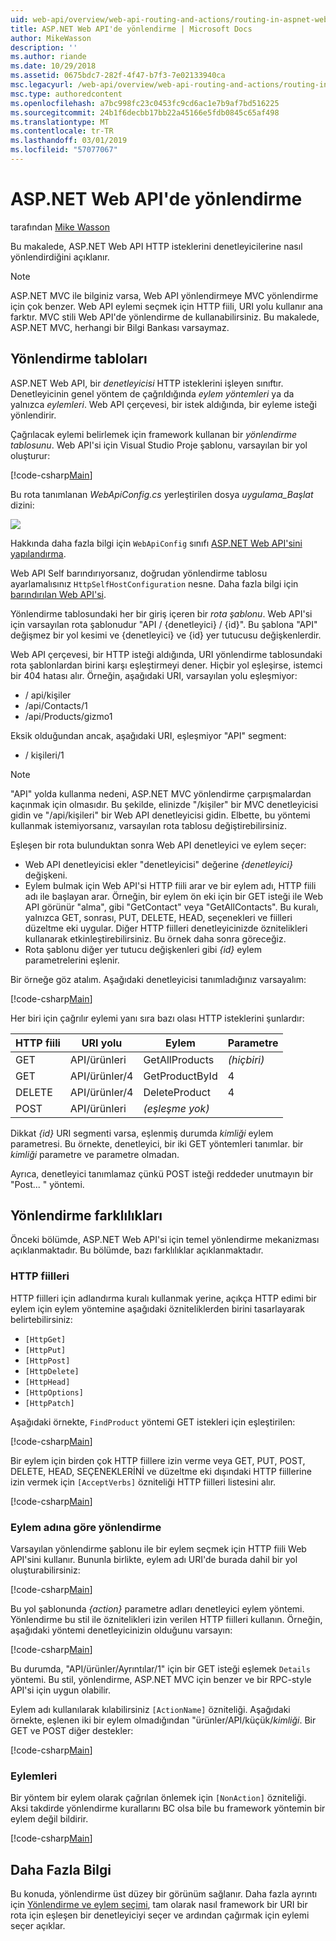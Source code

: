 ```yaml
---
uid: web-api/overview/web-api-routing-and-actions/routing-in-aspnet-web-api
title: ASP.NET Web API'de yönlendirme | Microsoft Docs
author: MikeWasson
description: ''
ms.author: riande
ms.date: 10/29/2018
ms.assetid: 0675bdc7-282f-4f47-b7f3-7e02133940ca
msc.legacyurl: /web-api/overview/web-api-routing-and-actions/routing-in-aspnet-web-api
msc.type: authoredcontent
ms.openlocfilehash: a7bc998fc23c0453fc9cd6ac1e7b9af7bd516225
ms.sourcegitcommit: 24b1f6decbb17bb22a45166e5fdb0845c65af498
ms.translationtype: MT
ms.contentlocale: tr-TR
ms.lasthandoff: 03/01/2019
ms.locfileid: "57077067"
---
```

<a name="routing-in-aspnet-web-api"></a>ASP.NET Web API'de yönlendirme
====================
tarafından [Mike Wasson](https://github.com/MikeWasson)

Bu makalede, ASP.NET Web API HTTP isteklerini denetleyicilerine nasıl yönlendirdiğini açıklanır.

> [!NOTE]
> ASP.NET MVC ile bilginiz varsa, Web API yönlendirmeye MVC yönlendirme için çok benzer. Web API eylemi seçmek için HTTP fiili, URI yolu kullanır ana farktır. MVC stili Web API'de yönlendirme de kullanabilirsiniz. Bu makalede, ASP.NET MVC, herhangi bir Bilgi Bankası varsaymaz.

## <a name="routing-tables"></a>Yönlendirme tabloları

ASP.NET Web API, bir *denetleyicisi* HTTP isteklerini işleyen sınıftır. Denetleyicinin genel yöntem de çağrıldığında *eylem yöntemleri* ya da yalnızca *eylemleri*. Web API çerçevesi, bir istek aldığında, bir eyleme isteği yönlendirir.

Çağrılacak eylemi belirlemek için framework kullanan bir *yönlendirme tablosunu*. Web API'si için Visual Studio Proje şablonu, varsayılan bir yol oluşturur:

[!code-csharp[Main](routing-in-aspnet-web-api/samples/sample1.cs)]

Bu rota tanımlanan *WebApiConfig.cs* yerleştirilen dosya *uygulama\_Başlat* dizini:

![](routing-in-aspnet-web-api/_static/image1.png)

Hakkında daha fazla bilgi için `WebApiConfig` sınıfı [ASP.NET Web API'sini yapılandırma](../advanced/configuring-aspnet-web-api.md).

Web API Self barındırıyorsanız, doğrudan yönlendirme tablosu ayarlamalısınız `HttpSelfHostConfiguration` nesne. Daha fazla bilgi için [barındırılan Web API'si](../older-versions/self-host-a-web-api.md).

Yönlendirme tablosundaki her bir giriş içeren bir *rota şablonu*. Web API'si için varsayılan rota şablonudur &quot;API / {denetleyici} / {id}&quot;. Bu şablona &quot;API&quot; değişmez bir yol kesimi ve {denetleyici} ve {id} yer tutucusu değişkenlerdir.

Web API çerçevesi, bir HTTP isteği aldığında, URI yönlendirme tablosundaki rota şablonlardan birini karşı eşleştirmeyi dener. Hiçbir yol eşleşirse, istemci bir 404 hatası alır. Örneğin, aşağıdaki URI, varsayılan yolu eşleşmiyor:

- / api/kişiler
- /api/Contacts/1
- /api/Products/gizmo1

Eksik olduğundan ancak, aşağıdaki URI, eşleşmiyor &quot;API&quot; segment:

- / kişileri/1

> [!NOTE]
> "API" yolda kullanma nedeni, ASP.NET MVC yönlendirme çarpışmalardan kaçınmak için olmasıdır. Bu şekilde, elinizde &quot;/kişiler&quot; bir MVC denetleyicisi gidin ve &quot;/api/kişileri&quot; bir Web API denetleyicisi gidin. Elbette, bu yöntemi kullanmak istemiyorsanız, varsayılan rota tablosu değiştirebilirsiniz.

Eşleşen bir rota bulunduktan sonra Web API denetleyici ve eylem seçer:

- Web API denetleyicisi ekler &quot;denetleyicisi&quot; değerine *{denetleyici}* değişkeni.
- Eylem bulmak için Web API'si HTTP fiili arar ve bir eylem adı, HTTP fiili adı ile başlayan arar. Örneğin, bir eylem ön eki için bir GET isteği ile Web API görünür &quot;alma&quot;, gibi &quot;GetContact&quot; veya &quot;GetAllContacts&quot;. Bu kuralı, yalnızca GET, sonrası, PUT, DELETE, HEAD, seçenekleri ve fiilleri düzeltme eki uygular. Diğer HTTP fiilleri denetleyicinizde öznitelikleri kullanarak etkinleştirebilirsiniz. Bu örnek daha sonra göreceğiz.
- Rota şablonu diğer yer tutucu değişkenleri gibi *{id}* eylem parametrelerini eşlenir.

Bir örneğe göz atalım. Aşağıdaki denetleyicisi tanımladığınız varsayalım:

[!code-csharp[Main](routing-in-aspnet-web-api/samples/sample2.cs)]

Her biri için çağrılır eylemi yanı sıra bazı olası HTTP isteklerini şunlardır:

| HTTP fiili | URI yolu | Eylem | Parametre |
| --- | --- | --- | --- |
| GET | API/ürünleri | GetAllProducts | *(hiçbiri)* |
| GET | API/ürünler/4 | GetProductById | 4 |
| DELETE | API/ürünler/4 | DeleteProduct | 4 |
| POST | API/ürünleri | *(eşleşme yok)* |  |

Dikkat *{id}* URI segmenti varsa, eşlenmiş durumda *kimliği* eylem parametresi. Bu örnekte, denetleyici, bir iki GET yöntemleri tanımlar. bir *kimliği* parametre ve parametre olmadan.

Ayrıca, denetleyici tanımlamaz çünkü POST isteği reddeder unutmayın bir &quot;Post... &quot; yöntemi.

## <a name="routing-variations"></a>Yönlendirme farklılıkları

Önceki bölümde, ASP.NET Web API'si için temel yönlendirme mekanizması açıklanmaktadır. Bu bölümde, bazı farklılıklar açıklanmaktadır.

### <a name="http-verbs"></a>HTTP fiilleri

HTTP fiilleri için adlandırma kuralı kullanmak yerine, açıkça HTTP edimi bir eylem için eylem yöntemine aşağıdaki özniteliklerden birini tasarlayarak belirtebilirsiniz:

- `[HttpGet]`
- `[HttpPut]`
- `[HttpPost]`
- `[HttpDelete]`
- `[HttpHead]`
- `[HttpOptions]`
- `[HttpPatch]`

Aşağıdaki örnekte, `FindProduct` yöntemi GET istekleri için eşleştirilen:

[!code-csharp[Main](routing-in-aspnet-web-api/samples/sample3.cs)]

Bir eylem için birden çok HTTP fiillere izin verme veya GET, PUT, POST, DELETE, HEAD, SEÇENEKLERİNİ ve düzeltme eki dışındaki HTTP fiillerine izin vermek için `[AcceptVerbs]` özniteliği HTTP fiilleri listesini alır.

[!code-csharp[Main](routing-in-aspnet-web-api/samples/sample4.cs)]

<a id="routing_by_action_name"></a>
### <a name="routing-by-action-name"></a>Eylem adına göre yönlendirme

Varsayılan yönlendirme şablonu ile bir eylem seçmek için HTTP fiili Web API'sini kullanır. Bununla birlikte, eylem adı URI'de burada dahil bir yol oluşturabilirsiniz:

[!code-csharp[Main](routing-in-aspnet-web-api/samples/sample5.cs)]

Bu yol şablonunda *{action}* parametre adları denetleyici eylem yöntemi. Yönlendirme bu stil ile öznitelikleri izin verilen HTTP fiilleri kullanın. Örneğin, aşağıdaki yöntemi denetleyicinizin olduğunu varsayın:

[!code-csharp[Main](routing-in-aspnet-web-api/samples/sample6.cs)]

Bu durumda, "API/ürünler/Ayrıntılar/1" için bir GET isteği eşlemek `Details` yöntemi. Bu stil, yönlendirme, ASP.NET MVC için benzer ve bir RPC-style API'si için uygun olabilir.

Eylem adı kullanılarak kılabilirsiniz `[ActionName]` özniteliği. Aşağıdaki örnekte, eşlenen iki bir eylem olmadığından &quot;ürünler/API/küçük/*kimliği*. Bir GET ve POST diğer destekler:

[!code-csharp[Main](routing-in-aspnet-web-api/samples/sample7.cs)]

### <a name="non-actions"></a>Eylemleri

Bir yöntem bir eylem olarak çağrılan önlemek için `[NonAction]` özniteliği. Aksi takdirde yönlendirme kurallarını BC olsa bile bu framework yöntemin bir eylem değil bildirir.

[!code-csharp[Main](routing-in-aspnet-web-api/samples/sample8.cs)]

## <a name="further-reading"></a>Daha Fazla Bilgi

Bu konuda, yönlendirme üst düzey bir görünüm sağlanır. Daha fazla ayrıntı için [Yönlendirme ve eylem seçimi](routing-and-action-selection.md), tam olarak nasıl framework bir URI bir rota için eşleşen bir denetleyiciyi seçer ve ardından çağırmak için eylemi seçer açıklar.
